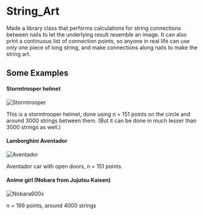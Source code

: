 # String_Art
Made a library class that performs calculations for string connections between nails to let the underlying result resemble an image.
It can also print a continuous list of connection points, so anyone in real life can use only one piece of long string, and make connections along nails to make the string art.

## Some Examples

#### Stormtrooper helmet
![Stormtrooper](https://github.com/DhruvAhlawat/String_Art/assets/96519848/6a8ab2cd-6713-4045-831b-dfd979a7cf7b)

This is a stormtrooper helmet, done using n = 151 points on the circle and around 3000 strings between them. (But it can be done in much lesser than 3000 strings as well.)

#### Lamborghini Aventador
![Aventador](https://github.com/DhruvAhlawat/String_Art/assets/96519848/987330f9-8f9e-4c45-b857-2778abfb9a50)

Aventador car with open doors, n = 151 points.

#### Anime girl (Nobara from Jujutsu Kaisen)
![Nobara600x](https://github.com/DhruvAhlawat/String_Art/assets/96519848/16464e53-717d-41c8-b48c-8033fb373ba1)

n = 199 points, around 4000 strings
